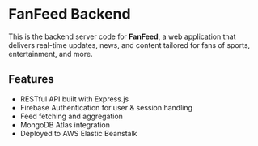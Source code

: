 # FanFeed Backend

This is the backend server code for **FanFeed**, a web application that delivers real-time updates, news, and content tailored for fans of sports, entertainment, and more.

## Features

- RESTful API built with Express.js
- Firebase Authentication for user & session handling
- Feed fetching and aggregation
- MongoDB Atlas integration
- Deployed to AWS Elastic Beanstalk
